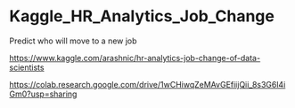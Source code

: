 # Kaggle_HR_Analytics_Job_Change
Predict who will move to a new job

https://www.kaggle.com/arashnic/hr-analytics-job-change-of-data-scientists

https://colab.research.google.com/drive/1wCHiwqZeMAvGEfiijQii_8s3G6l4iGm0?usp=sharing
